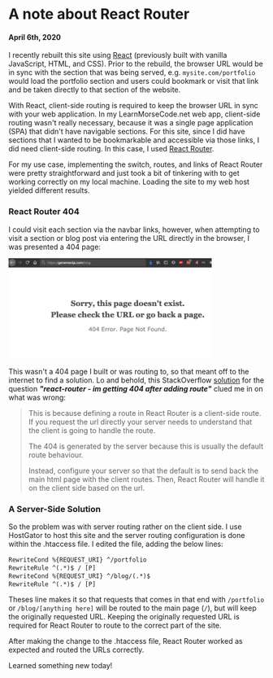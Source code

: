 # A note about React Router
#### April 6th, 2020

I recently rebuilt this site using [React](https://reactjs.org/) (previously built with vanilla JavaScript, HTML, and CSS). Prior to the rebuild, the browser URL would be in sync with the section that was being served, e.g. <code>mysite.com/portfolio</code> would load the portfolio section and users could bookmark or visit that link and be taken directly to that section of the website.

With React, client-side routing is required to keep the browser URL in sync with your web application. In my LearnMorseCode.net web app, client-side routing wasn't really necessary, because it was a single page application (SPA) that didn't have navigable sections. For this site, since I did have sections that I wanted to be bookmarkable and accessible via those links, I did need client-side routing. In this case, I used [React Router](https://reacttraining.com/react-router/).

For my use case, implementing the switch, routes, and links of React Router were pretty straightforward and just took a bit of tinkering with to get working correctly on my local machine. Loading the site to my web host yielded different results.

### React Router 404
I could visit each section via the navbar links, however, when attempting to visit a section or blog post via entering the URL directly in the browser, I was presented a 404 page:

<img src="https://raw.githubusercontent.com/genemecija/blog/master/media/images/react-router-404-screenshot.png" alt="react-router-404" width="400">

This wasn't a 404 page I built or was routing to, so that meant off to the internet to find a solution. Lo and behold, this StackOverflow [solution](https://stackoverflow.com/a/39118509/9727835) for the question ***"react-router - im getting 404 after adding route"*** clued me in on what was wrong:

<blockquote>
This is because defining a route in React Router is a client-side route. If you request the url directly your server needs to understand that the client is going to handle the route.

The 404 is generated by the server because this is usually the default route behaviour.

Instead, configure your server so that the default is to send back the main html page with the client routes. Then, React Router will handle it on the client side based on the url.
</blockquote>

### A Server-Side Solution
So the problem was with server routing rather on the client side. I use HostGator to host this site and the server routing configuration is done within the .htaccess file. I edited the file, adding the below lines:

```
RewriteCond %{REQUEST_URI} ^/portfolio
RewriteRule ^(.*)$ / [P]
RewriteCond %{REQUEST_URI} ^/blog/(.*)$
RewriteRule ^(.*)$ / [P]
```
Theses line makes it so that requests that comes in that end with <code>/portfolio</code> or <code>/blog/[anything here]</code> will be routed to the main page (<code>/</code>), but will keep the originally requested URL. Keeping the originally requested URL is required for React Router to route to the correct part of the site.

After making the change to the .htaccess file, React Router worked as expected and routed the URLs correctly.

Learned something new today!